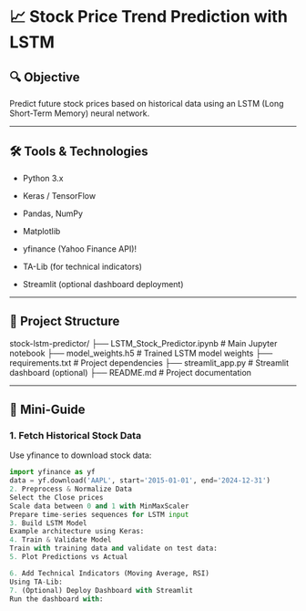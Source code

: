 
# 📈 Stock Price Trend Prediction with LSTM

## 🔍 Objective  
Predict future stock prices based on historical data using an LSTM (Long Short-Term Memory) neural network.

---

## 🛠️ Tools & Technologies
- Python 3.x
- Keras / TensorFlow
- Pandas, NumPy
- Matplotlib
- yfinance (Yahoo Finance API)!

- TA-Lib (for technical indicators)
- Streamlit (optional dashboard deployment)

---

## 📘 Project Structure
stock-lstm-predictor/
├── LSTM_Stock_Predictor.ipynb # Main Jupyter notebook
├── model_weights.h5 # Trained LSTM model weights
├── requirements.txt # Project dependencies
├── streamlit_app.py # Streamlit dashboard (optional)
├── README.md # Project documentation

---

## 🧭 Mini-Guide

### 1. Fetch Historical Stock Data  
Use yfinance to download stock data:
```python
import yfinance as yf
data = yf.download('AAPL', start='2015-01-01', end='2024-12-31')
2. Preprocess & Normalize Data
Select the Close prices
Scale data between 0 and 1 with MinMaxScaler
Prepare time-series sequences for LSTM input
3. Build LSTM Model
Example architecture using Keras:
4. Train & Validate Model
Train with training data and validate on test data:
5. Plot Predictions vs Actual

6. Add Technical Indicators (Moving Average, RSI)
Using TA-Lib:
7. (Optional) Deploy Dashboard with Streamlit
Run the dashboard with:
